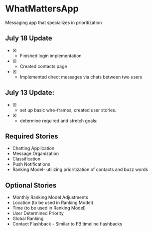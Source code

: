 # WhatMattersApp
Messaging app that specializes in prioritization

## July 18 Update
- [X] - Finished login implementation
- [X] - Created contacts page
- [X] - Implemented direct messages via chats between two users

## July 13 Update:
- [X] - set up basic wire-frames, created user stories.
- [X] - determine required and stretch goals:

## Required Stories

- Chatting Application
- Message Organization
- Classification
- Push Notifications
- Ranking Model- utilizing prioritization of contacts and buzz words


## Optional Stories

- Monthly Ranking Model Adjustments
- Location (to be used in Ranking Model)
- Time (to be used in Ranking Model)
- User Determined Priority
- Global Ranking
- Contact Flashback - Similar to FB timeline flashbacks
